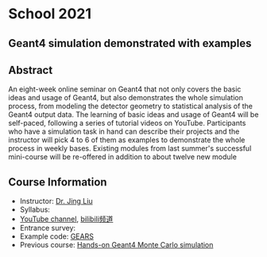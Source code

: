 # School 2021

## Geant4 simulation demonstrated with examples

## Abstract
An eight-week online seminar on Geant4 that not only covers the basic ideas and usage of Geant4, but also demonstrates the whole simulation process, from modeling the detector geometry to statistical analysis of the Geant4 output data. The learning of basic ideas and usage of Geant4 will be self-paced, following a series of tutorial videos on YouTube. Participants who have a simulation task in hand can describe their projects and the instructor will pick 4 to 6 of them as examples to demonstrate the whole process in weekly bases. Existing modules from last summer's successful mini-course will be re-offered in addition to about twelve new module

## Course Information
- Instructor: [Dr. Jing Liu](https://www.usd.edu/faculty-and-staff/Jing-Liu)
- Syllabus:
- [YouTube channel](https://www.youtube.com/channel/UCQd4wp1ehUPXVHLjqYAMR3g), [bilibili频道](https://space.bilibili.com/610308328/channel/detail?cid=133301)
- Entrance survey:
- Example code: [GEARS](http://physino.xyz/gears)
- Previous course: [Hands-on Geant4 Monte Carlo simulation](http://pire.gemadarc.org/education/school21/#geant4)

